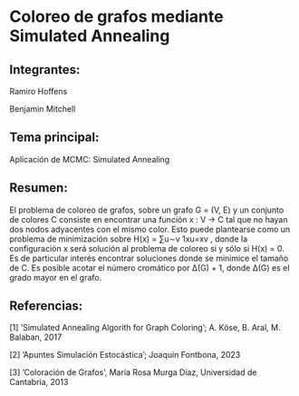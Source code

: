 # Coloreo de grafos mediante Simulated Annealing

## Integrantes:

Ramiro Hoffens

Benjamin Mitchell

## Tema principal:

Aplicación de MCMC: Simulated Annealing

## Resumen:

El problema de coloreo de grafos, sobre un grafo G = (V, E) y un conjunto de colores C consiste en
encontrar una función x : V → C tal que no hayan dos nodos adyacentes con el mismo color. Esto puede
plantearse como un problema de minimización sobre H(x) = ∑u∼v 1xu=xv , donde la configuración x será
solución al problema de coloreo si y sólo si H(x) = 0.
Es de particular interés encontrar soluciones donde se minimice el tamaño de C. Es posible acotar el
número cromático por ∆(G) + 1, donde ∆(G) es el grado mayor en el grafo.

## Referencias:

[1] ’Simulated Annealing Algorith for Graph Coloring’; A. Köse, B. Aral, M. Balaban, 2017

[2] ’Apuntes Simulación Estocástica’; Joaquín Fontbona, 2023

[3] ’Coloración de Grafos’, María Rosa Murga Díaz, Universidad de Cantabria, 2013
